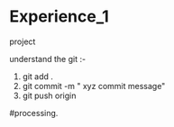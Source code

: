 # Experience_1
project

understand the git :-

1. git add . 
2. git commit -m " xyz commit message"
3. git push  origin <branch name>

  
  #processing.
